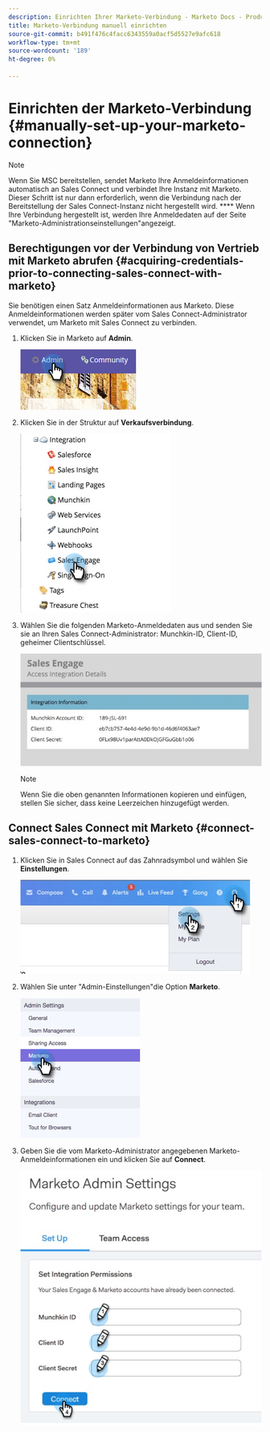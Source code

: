 ```yaml
---
description: Einrichten Ihrer Marketo-Verbindung - Marketo Docs - Produktdokumentation
title: Marketo-Verbindung manuell einrichten
source-git-commit: b491f476c4facc6343559a0acf5d5527e9afc618
workflow-type: tm+mt
source-wordcount: '189'
ht-degree: 0%

---
```


# Einrichten der Marketo-Verbindung {#manually-set-up-your-marketo-connection}

>[!NOTE]
>
>Wenn Sie MSC bereitstellen, sendet Marketo Ihre Anmeldeinformationen automatisch an Sales Connect und verbindet Ihre Instanz mit Marketo. Dieser Schritt ist nur dann erforderlich, wenn die Verbindung nach der Bereitstellung der Sales Connect-Instanz nicht hergestellt wird. **** Wenn Ihre Verbindung hergestellt ist, werden Ihre Anmeldedaten auf der Seite &quot;Marketo-Administrationseinstellungen&quot;angezeigt.

## Berechtigungen vor der Verbindung von Vertrieb mit Marketo abrufen {#acquiring-credentials-prior-to-connecting-sales-connect-with-marketo}

Sie benötigen einen Satz Anmeldeinformationen aus Marketo. Diese Anmeldeinformationen werden später vom Sales Connect-Administrator verwendet, um Marketo mit Sales Connect zu verbinden.

1. Klicken Sie in Marketo auf **Admin**.

   ![](assets/manually-set-up-your-marketo-connection-1.png)

1. Klicken Sie in der Struktur auf **Verkaufsverbindung**.

   ![](assets/manually-set-up-your-marketo-connection-2.png)

1. Wählen Sie die folgenden Marketo-Anmeldedaten aus und senden Sie sie an Ihren Sales Connect-Administrator: Munchkin-ID, Client-ID, geheimer Clientschlüssel.

   ![](assets/manually-set-up-your-marketo-connection-3.jpg)

   >[!NOTE]
   >
   >Wenn Sie die oben genannten Informationen kopieren und einfügen, stellen Sie sicher, dass keine Leerzeichen hinzugefügt werden.

## Connect Sales Connect mit Marketo {#connect-sales-connect-to-marketo}

1. Klicken Sie in Sales Connect auf das Zahnradsymbol und wählen Sie **Einstellungen**.

   ![](assets/manually-set-up-your-marketo-connection-4.png)

1. Wählen Sie unter &quot;Admin-Einstellungen&quot;die Option **Marketo**.

   ![](assets/manually-set-up-your-marketo-connection-5.png)

1. Geben Sie die vom Marketo-Administrator angegebenen Marketo-Anmeldeinformationen ein und klicken Sie auf **Connect**.

   ![](assets/manually-set-up-your-marketo-connection-6.png)
